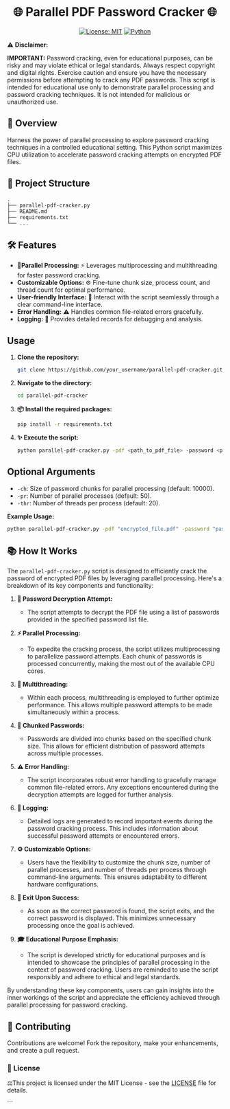 <div align="center">

# 🌐 Parallel PDF Password Cracker 🌐

[![License: MIT](https://img.shields.io/badge/License-MIT-yellow.svg)](https://opensource.org/licenses/MIT)
[![Python](https://img.shields.io/badge/Python-3.6%2B-blue.svg)](https://www.python.org/downloads/)

</div>

⚠️ **Disclaimer:**

**IMPORTANT:** Password cracking, even for educational purposes, can be risky and may violate ethical or legal standards. Always respect copyright and digital rights. Exercise caution and ensure you have the necessary permissions before attempting to crack any PDF passwords. This script is intended for educational use only to demonstrate parallel processing and password cracking techniques. It is not intended for malicious or unauthorized use.

## 🌟 **Overview**

Harness the power of parallel processing to explore password cracking techniques in a controlled educational setting. This Python script maximizes CPU utilization to accelerate password cracking attempts on encrypted PDF files.

## 📂 **Project Structure**

```
.
├── parallel-pdf-cracker.py
├── README.md
├── requirements.txt
└── ...
```

##  🛠️ **Features**

- 🚀**Parallel Processing:** ⚡ Leverages multiprocessing and multithreading for faster password cracking.
- **Customizable Options:** ⚙️ Fine-tune chunk size, process count, and thread count for optimal performance.
- **User-friendly Interface:** 🎯 Interact with the script seamlessly through a clear command-line interface.
- **Error Handling:** ⚠️ Handles common file-related errors gracefully.
- **Logging:** 📝 Provides detailed records for debugging and analysis.

## **Usage**

1. **Clone the repository:**
    ```bash
    git clone https://github.com/your_username/parallel-pdf-cracker.git
    ```

2. **Navigate to the directory:**
    ```bash
    cd parallel-pdf-cracker
    ```

3. **📦 Install the required packages:**
    ```bash
    pip install -r requirements.txt
    ```

4. **✨ Execute the script:**
    ```bash
    python parallel-pdf-cracker.py -pdf <path_to_pdf_file> -password <path_to_password_list>
    ```

## **Optional Arguments**

- `-ch`: Size of password chunks for parallel processing (default: 10000).
- `-pr`: Number of parallel processes (default: 50).
- `-thr`: Number of threads per process (default: 20).

**Example Usage:**

```bash
python parallel-pdf-cracker.py -pdf "encrypted_file.pdf" -password "passwords.txt" -ch 5000 -pr 30 -thr 10
```

## 📚 How It Works

The `parallel-pdf-cracker.py` script is designed to efficiently crack the password of encrypted PDF files by leveraging parallel processing. Here's a breakdown of its key components and functionality:

1. **🔐 Password Decryption Attempt:**
    - The script attempts to decrypt the PDF file using a list of passwords provided in the specified password list file.

2. **⚡ Parallel Processing:**
    - To expedite the cracking process, the script utilizes multiprocessing to parallelize password attempts. Each chunk of passwords is processed concurrently, making the most out of the available CPU cores.

3. **🔄 Multithreading:**
    - Within each process, multithreading is employed to further optimize performance. This allows multiple password attempts to be made simultaneously within a process.

4. **🍱 Chunked Passwords:**
    - Passwords are divided into chunks based on the specified chunk size. This allows for efficient distribution of password attempts across multiple processes.

5. **⚠️ Error Handling:**
    - The script incorporates robust error handling to gracefully manage common file-related errors. Any exceptions encountered during the decryption attempts are logged for further analysis.

6. **📝 Logging:**
    - Detailed logs are generated to record important events during the password cracking process. This includes information about successful password attempts or encountered errors.

7. **⚙️ Customizable Options:**
    - Users have the flexibility to customize the chunk size, number of parallel processes, and number of threads per process through command-line arguments. This ensures adaptability to different hardware configurations.

8. **🚪 Exit Upon Success:**
    - As soon as the correct password is found, the script exits, and the correct password is displayed. This minimizes unnecessary processing once the goal is achieved.

9. **🎓 Educational Purpose Emphasis:**
    - The script is developed strictly for educational purposes and is intended to showcase the principles of parallel processing in the context of password cracking. Users are reminded to use the script responsibly and adhere to ethical and legal standards.

By understanding these key components, users can gain insights into the inner workings of the script and appreciate the efficiency achieved through parallel processing for password cracking.


## 🤝 **Contributing**

Contributions are welcome! Fork the repository, make your enhancements, and create a pull request.

### 📜 License

⚖️This project is licensed under the MIT License - see the [LICENSE](LICENSE) file for details.

<div align="center">
</div>
```
